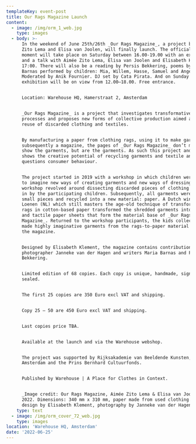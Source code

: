 ```yaml
---
templateKey: event-post
title: Our Rags Magazine Launch
content:
  - image: /img/orm_1_web.jpg
    type: images
  - body: >-
      In the weekend of June 25th/26th _Our Rags Magazine_, a project by Aimée
      Zito Lema and Elisa van Joolen, will finally launch. The official launch
      moment will take place on Saturday between 16.00-19.00 with an exhibition
      and a talk with Aimée Zito Lema, Elisa van Joolen and Elisabeth Klement at
      17:00. There will also be a reading by Persis Bekkering, poems by Maria
      Barnas performed by children: Mia, Willem, Hasse, Samuel and Angelina.
      Moderated by Anik Fournier. DJ set by Cata Pirata. And on Sunday the
      exhibition will be on view from 12.00–18.00. Free entrance. 


      Location: Warehouse HQ, Hamerstraat 2, Amsterdam


      _Our Rags Magazine_ is a project that investigates transformative
      processes and proposes new forms of collective production aimed at the
      reuse of discarded clothing and textiles. 


      By manufacturing a paper from clothing rags, using it to make garments and
      subsequently a magazine, the pages of _Our Rags Magazine_ don’t merely
      show the garments, but are the garments. As such this project and magazine
      shows the creative potential of recycling garments and textile and
      questions consumer behaviour.


      The project started in 2019 with a workshop in which children were invited
      to imagine new ways of creating garments and new ways of dressing. The
      workshop revolved around dissecting discarded pieces of clothing brought
      in by the participating children. Subsequently, all garments were cut into
      small pieces and recycled into a new material: paper. A Dutch windmill in
      Loenen (NL) which still masters the age-old technique of transforming old
      rags in cotton-based paper transformed the shredded garments into coarse
      and tactile paper sheets that form the material base of _Our Rags
      Magazine_. Returned to the workshop participants, the kids collectively
      made highly imaginative garments from the rags-to-paper material shows in
      the magazine.


      Designed by Elisabeth Klement, the magazine contains contributions by
      photographer Janneke van der Hagen and writers Maria Barnas and Persis
      Bekkering.


      Limited edition of 68 copies. Each copy is unique, handmade, signed and
      sealed. 


      The first 25 copies are 350 Euro excl VAT and shipping. 


      Copy 25 – 50 are 450 Euro excl VAT and shipping. 


      Last copies price TBA. 


      Available at the launch and via the Warehouse webshop. 


      The project was supported by Rijksakademie van Beeldende Kunsten,
      Amsterdam and the Prins Bernhard Cultuurfonds.


      Published by Warehouse | A Place for Clothes in Context.


      _Image credit: Our Rags Magazine, Aimée Zito Lema & Elisa van Joolen,
      2022. Dimensions: 340 mm x 310 mm, paper made from used clothing. Graphic
      design by Elisabeth Klement, photography by Janneke van der Hagen._
    type: text
  - image: /img/orm_cover_72_web.jpg
    type: images
location: 'Warehouse HQ, Amsterdam'
date: '2022-06-25'
---
```


